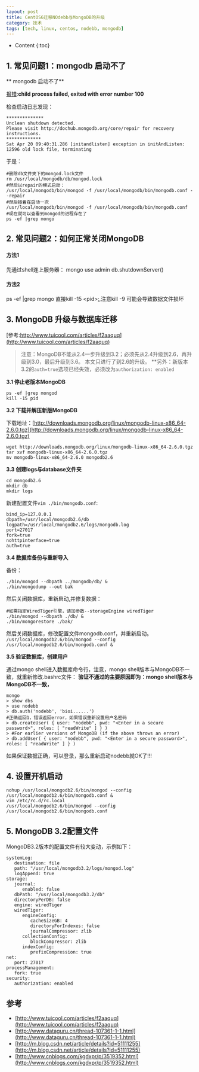 ```yaml
---
layout: post
title: CentOS6迁移NOdebb与MongoDB的升级
category: 技术
tags: [tech, linux, centos, nodebb, mongodb]
---
```


* Content
{:toc}


## 1. 常见问题1：mongodb 启动不了

** mongodb 启动不了**

[报错](http://www.dataguru.cn/thread-107361-1-1.html):**child process failed, exited with error number 100**

检查启动日志发现：

```
**************
Unclean shutdown detected.
Please visit http://dochub.mongodb.org/core/repair for recovery instructions.
*************
Sat Apr 20 09:40:31.286 [initandlisten] exception in initAndListen: 12596 old lock file, terminating
```

于是：

```
#删除db文件夹下的mongod.lock文件
rm /usr/local/mongodb/db/mongod.lock
#然后以repair的模式启动：
/usr/local/mongodb/bin/mongod -f /usr/local/mongodb/bin/mongodb.conf --repair
#然后接着在启动一次
/usr/local/mongodb/bin/mongod -f /usr/local/mongodb/bin/mongodb.conf
#现在就可以查看到mongod的进程存在了
ps -ef |grep mongo
```

## 2. 常见问题2：如何正常关闭MongoDB

#### **方法1**

先通过shell连上服务器：
mongo
use admin
db.shutdownServer()

#### **方法2**

ps -ef |grep mongo
直接kill -15 &lt;pid\>;,注意kill -9 可能会导致数据文件损坏

## 3. MongoDB 升级与数据库迁移

[参考:http://www.tuicool.com/articles/f2aaquq](http://www.tuicool.com/articles/f2aaquq)

 > 注意：MongoDB不能从2.4一步升级到3.2；必须先从2.4升级到2.6，再升级到3.0，最后升级到3.6。
 > 本文只进行了到2.6的升级。
 > **另外：新版本3.2的`auth=true`选项已经失效，必须改为`authorization: enabled`

**3.1 停止老版本MongoDB**

```
ps -ef |grep mongod
kill -15 pid
```

**3.2 下载并解压新版MongoDB**

下载地址：[http://downloads.mongodb.org/linux/mongodb-linux-x86_64-2.6.0.tgz](http://downloads.mongodb.org/linux/mongodb-linux-x86_64-2.6.0.tgz)

```
wget http://downloads.mongodb.org/linux/mongodb-linux-x86_64-2.6.0.tgz
tar xvf mongodb-linux-x86_64-2.6.0.tgz
mv mongodb-linux-x86_64-2.6.0 mongodb2.6

```

**3.3 创建logs与database文件夹**

```
cd mongodb2.6
mkdir db
mkdir logs
```

新建配置文件`vim ./bin/mongodb.conf`:

```
bind_ip=127.0.0.1
dbpath=/usr/local/mongodb2.6/db
logpath=/usr/local/mongodb2.6/logs/mongodb.log
port=27017
fork=true
nohttpinterface=true
auth=true
```

**3.4 数据库备份与重新导入**

备份：

```
./bin/mongod --dbpath ../mongodb/db/ &
./bin/mongodump --out bak
```

然后关闭数据库，重新启动,并修复数据：

```
#如需指定WiredTiger引擎，请加参数--storageEngine wiredTiger
./bin/mongod --dbpath ./db/ &
./bin/mongorestore ./bak/
```

然后关闭数据库，修改配置文件mongodb.conf，并重新启动。
`/usr/local/mongodb2.6/bin/mongod --config /usr/local/mongodb2.6/bin/mongodb.conf &`

**3.5 验证数据库，创建用户**

通过mongo shell进入数据库命令行，注意，mongo shell版本与MongoDB不一致，就重新修改.bashrc文件：
**验证不通过的主要原因即为：mongo shell版本与MongoDB不一致，**

```
mongo
> show dbs
> use nodebb
> db.auth('nodebb', 'bioi......')
#正确返回1，错误返回error，如果错误重新设置用户名密码
> db.createUser( { user: "nodebb", pwd: "<Enter in a secure password>", roles: [ "readWrite" ] } )
> #For earlier versions of MongoDB (if the above throws an error)
> db.addUser( { user: "nodebb", pwd: "<Enter in a secure password>", roles: [ "readWrite" ] } )
```

如果保证数据正确，可以登录，那么重新启动nodebb就OK了!!!


## 4. 设置开机启动

```
nohup /usr/local/mongodb2.6/bin/mongod --config /usr/local/mongodb2.6/bin/mongodb.conf &
vim /etc/rc.d/rc.local
/usr/local/mongodb2.6/bin/mongod --config /usr/local/mongodb2.6/bin/mongodb.conf
```

## 5. MongoDB 3.2配置文件

MongoDB3.2版本的配置文件有较大变动，示例如下：

```
systemLog:
   destination: file
   path: "/usr/local/mongodb3.2/logs/mongod.log"
   logAppend: true
storage:
   journal:
      enabled: false
   dbPath: "/usr/local/mongodb3.2/db"
   directoryPerDB: false
   engine: wiredTiger
   wiredTiger:
      engineConfig:
         cacheSizeGB: 4
         directoryForIndexes: false
         journalCompressor: zlib
      collectionConfig:
         blockCompressor: zlib
      indexConfig:
         prefixCompression: true
net:
   port: 27017
processManagement:
   fork: true
security:
   authorization: enabled
```

## 参考

 - [http://www.tuicool.com/articles/f2aaquq](http://www.tuicool.com/articles/f2aaquq)
 - [http://www.dataguru.cn/thread-107361-1-1.html](http://www.dataguru.cn/thread-107361-1-1.html)
 - [http://m.blog.csdn.net/article/details?id=51111255](http://m.blog.csdn.net/article/details?id=51111255)
 - [http://www.cnblogs.com/kgdxpr/p/3519352.html](http://www.cnblogs.com/kgdxpr/p/3519352.html)
